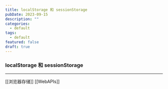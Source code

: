 ```yaml
---
title: localStorage 和 sessionStorage
pubDate: 2023-09-15
description: ""
categories:
  - default
tags:
  - default
featured: false
draft: true
---
```


### localStorage 和 sessionStorage

---

[[浏览器存储]]
[[WebAPIs]]
